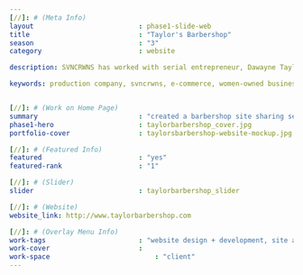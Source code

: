```yaml
---
[//]: # (Meta Info)
layout                          : phase1-slide-web
title 					        : "Taylor's Barbershop"
season				            : "3"
category						: website

description: SVNCRWNS has worked with serial entrepreneur, Dawayne Taylor, to launch three of his latest ventures.  Taylors Barbershop is an upscale barbershop space serving the Richmond, Virginia area.

keywords: production company, svncrwns, e-commerce, women-owned businesses, creative team, consulting, business operations, launch my brand, manage my brand, photography, videography, special projects


[//]: # (Work on Home Page)
summary                         : "created a barbershop site sharing services, booking appts + more"
phase1-hero                     : taylorbarbershop_cover.jpg
portfolio-cover 				: taylorsbarbershop-website-mockup.jpg

[//]: # (Featured Info)
featured 						: "yes"
featured-rank 					: "1"

[//]: # (Slider)
slider 							: taylorbarbershop_slider

[//]: # (Website)
website_link: http://www.taylorbarbershop.com

[//]: # (Overlay Menu Info)
work-tags 						: "website design + development, site architecture, brand identity"
work-cover						:
work-space 							: "client"
---
```

